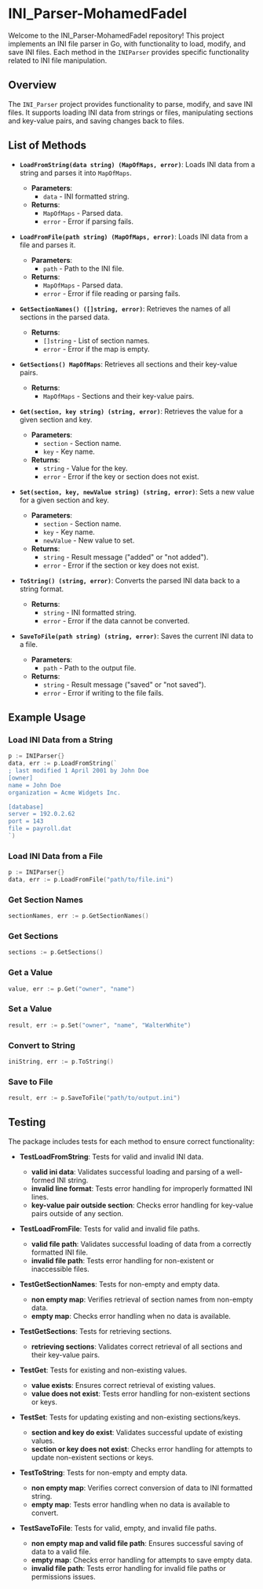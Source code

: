 # INI_Parser-MohamedFadel

Welcome to the INI_Parser-MohamedFadel repository! This project implements an INI file parser in Go, with functionality to load, modify, and save INI files. Each method in the `INIParser`  provides specific functionality related to INI file manipulation.

## Overview

The `INI_Parser` project provides functionality to parse, modify, and save INI files. It supports loading INI data from strings or files, manipulating sections and key-value pairs, and saving changes back to files.

## List of Methods

- **`LoadFromString(data string) (MapOfMaps, error)`**: Loads INI data from a string and parses it into `MapOfMaps`.
  - **Parameters**: 
    - `data` - INI formatted string.
  - **Returns**: 
    - `MapOfMaps` - Parsed data.
    - `error` - Error if parsing fails.

- **`LoadFromFile(path string) (MapOfMaps, error)`**: Loads INI data from a file and parses it.
  - **Parameters**: 
    - `path` - Path to the INI file.
  - **Returns**: 
    - `MapOfMaps` - Parsed data.
    - `error` - Error if file reading or parsing fails.

- **`GetSectionNames() ([]string, error)`**: Retrieves the names of all sections in the parsed data.
  - **Returns**: 
    - `[]string` - List of section names.
    - `error` - Error if the map is empty.

- **`GetSections() MapOfMaps`**: Retrieves all sections and their key-value pairs.
  - **Returns**: 
    - `MapOfMaps` - Sections and their key-value pairs.

- **`Get(section, key string) (string, error)`**: Retrieves the value for a given section and key.
  - **Parameters**: 
    - `section` - Section name.
    - `key` - Key name.
  - **Returns**: 
    - `string` - Value for the key.
    - `error` - Error if the key or section does not exist.

- **`Set(section, key, newValue string) (string, error)`**: Sets a new value for a given section and key.
  - **Parameters**: 
    - `section` - Section name.
    - `key` - Key name.
    - `newValue` - New value to set.
  - **Returns**: 
    - `string` - Result message ("added" or "not added").
    - `error` - Error if the section or key does not exist.

- **`ToString() (string, error)`**: Converts the parsed INI data back to a string format.
  - **Returns**: 
    - `string` - INI formatted string.
    - `error` - Error if the data cannot be converted.

- **`SaveToFile(path string) (string, error)`**: Saves the current INI data to a file.
  - **Parameters**: 
    - `path` - Path to the output file.
  - **Returns**: 
    - `string` - Result message ("saved" or "not saved").
    - `error` - Error if writing to the file fails.

## Example Usage

### Load INI Data from a String

```go
p := INIParser{}
data, err := p.LoadFromString(`
; last modified 1 April 2001 by John Doe
[owner]
name = John Doe
organization = Acme Widgets Inc.

[database]
server = 192.0.2.62
port = 143
file = payroll.dat
`)
```

### Load INI Data from a File
```go
p := INIParser{}
data, err := p.LoadFromFile("path/to/file.ini")
```

### Get Section Names
```go
sectionNames, err := p.GetSectionNames()
```

### Get Sections
```go
sections := p.GetSections()
```

### Get a Value
```go
value, err := p.Get("owner", "name")
```

### Set a Value
```go
result, err := p.Set("owner", "name", "WalterWhite")
```

### Convert to String
```go
iniString, err := p.ToString()
```

### Save to File
```go
result, err := p.SaveToFile("path/to/output.ini")
```

## Testing
The package includes tests for each method to ensure correct functionality:

-   **TestLoadFromString**: Tests for valid and invalid INI data.
    
    -   **valid ini data**: Validates successful loading and parsing of a well-formed INI string.
    -   **invalid line format**: Tests error handling for improperly formatted INI lines.
    -   **key-value pair outside section**: Checks error handling for key-value pairs outside of any section.
-   **TestLoadFromFile**: Tests for valid and invalid file paths.
    
    -   **valid file path**: Validates successful loading of data from a correctly formatted INI file.
    -   **invalid file path**: Tests error handling for non-existent or inaccessible files.
-   **TestGetSectionNames**: Tests for non-empty and empty data.
    
    -   **non empty map**: Verifies retrieval of section names from non-empty data.
    -   **empty map**: Checks error handling when no data is available.
-   **TestGetSections**: Tests for retrieving sections.
    
    -   **retrieving sections**: Validates correct retrieval of all sections and their key-value pairs.
-   **TestGet**: Tests for existing and non-existing values.
    
    -   **value exists**: Ensures correct retrieval of existing values.
    -   **value does not exist**: Tests error handling for non-existent sections or keys.
-   **TestSet**: Tests for updating existing and non-existing sections/keys.
    
    -   **section and key do exist**: Validates successful update of existing values.
    -   **section or key does not exist**: Checks error handling for attempts to update non-existent sections or keys.
-   **TestToString**: Tests for non-empty and empty data.
    
    -   **non empty map**: Verifies correct conversion of data to INI formatted string.
    -   **empty map**: Tests error handling when no data is available to convert.
-   **TestSaveToFile**: Tests for valid, empty, and invalid file paths.
    
    -   **non empty map and valid file path**: Ensures successful saving of data to a valid file.
    -   **empty map**: Checks error handling for attempts to save empty data.
    -   **invalid file path**: Tests error handling for invalid file paths or permissions issues.